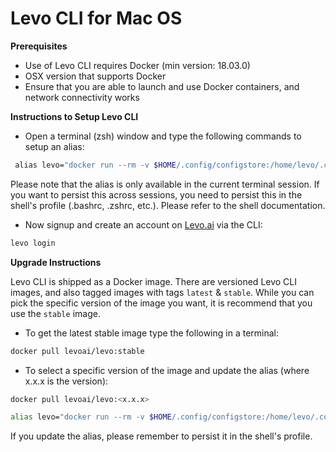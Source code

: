 # Levo CLI for Mac OS
**Prerequisites**

*   Use of Levo CLI requires Docker (min version: 18.03.0)
*   OSX version that supports Docker
*   Ensure that you are able to launch and use Docker containers, and network connectivity works

**Instructions to Setup Levo CLI**

*   Open a terminal (zsh) window and type the following commands to setup an alias:

```bash
 alias levo="docker run --rm -v $HOME/.config/configstore:/home/levo/.config/configstore:rw -v $HOME:/home/levo/schemas:ro -e HOST_SCHEMA_DIR=$HOME -e TERM=xterm-256color -ti levoai/levo:stable"
```

Please note that the alias is only available in the current terminal session. If you want to persist this across sessions, you need to persist this in the shell's profile (.bashrc, .zshrc, etc.). Please refer to the shell documentation.


*   Now signup and create an account on [Levo.ai](https://Levo.ai) via the CLI:

```bash
levo login
```

**Upgrade Instructions**

Levo CLI is shipped as a Docker image. There are versioned Levo CLI images, and also tagged images with tags `latest` & `stable`. While you can pick the specific version of the image you want, it is recommend that you use the `stable` image.

*   To get the latest stable image type the following in a terminal:

```bash
docker pull levoai/levo:stable
```

*   To select a specific version of the image and update the alias (where x.x.x is the version):

```bash
docker pull levoai/levo:<x.x.x>

alias levo="docker run --rm -v $HOME/.config/configstore:/home/levo/.config/configstore:rw -v $HOME/:/home/levo/schemas:ro -e HOST_SCHEMA_DIR=$HOME -e TERM=xterm-256color -ti levoai/levo:<x.x.x>"
```

If you update the alias, please remember to persist it in the shell's profile.
